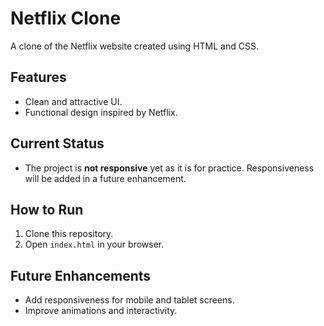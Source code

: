 # Netflix Clone
A clone of the Netflix website created using HTML and CSS.

## Features
- Clean and attractive UI.
- Functional design inspired by Netflix.

## Current Status
- The project is **not responsive** yet as it is for practice. Responsiveness will be added in a future enhancement.

## How to Run
1. Clone this repository.
2. Open `index.html` in your browser.

## Future Enhancements
- Add responsiveness for mobile and tablet screens.
- Improve animations and interactivity.
